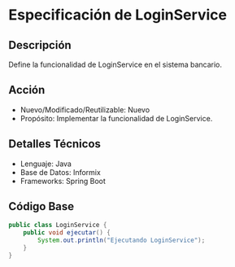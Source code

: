 
# Especificación de LoginService

## Descripción
Define la funcionalidad de LoginService en el sistema bancario.

## Acción
- Nuevo/Modificado/Reutilizable: Nuevo
- Propósito: Implementar la funcionalidad de LoginService.

## Detalles Técnicos
- Lenguaje: Java
- Base de Datos: Informix
- Frameworks: Spring Boot

## Código Base
```java
public class LoginService {
    public void ejecutar() {
        System.out.println("Ejecutando LoginService");
    }
}
```
